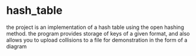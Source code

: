 # hash_table
the project is an implementation of a hash table using the open hashing method. the program provides storage of keys of a given format, and also allows you to upload collisions to a file for demonstration in the form of a diagram
